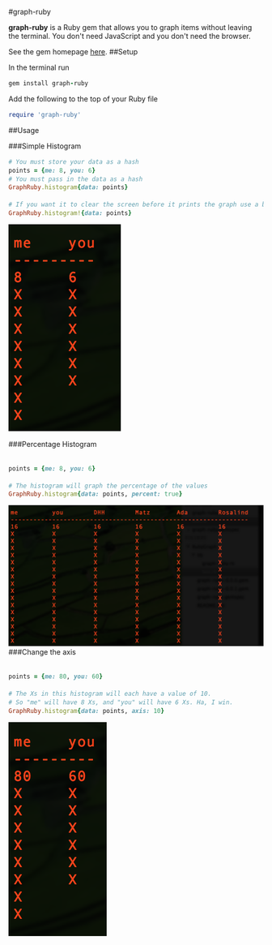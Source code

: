 #graph-ruby

<strong>graph-ruby</strong> is a Ruby gem that allows you to graph items without leaving the terminal. You don't need JavaScript and you don't need the browser.

See the gem homepage [here](https://rubygems.org/gems/graph-ruby/).
##Setup

In the terminal run 
```ruby
gem install graph-ruby
```

Add the following to the top of your Ruby file
```ruby
require 'graph-ruby'
```

##Usage 

###Simple Histogram

```ruby
# You must store your data as a hash
points = {me: 8, you: 6}
# You must pass in the data as a hash
GraphRuby.histogram{data: points}

# If you want it to clear the screen before it prints the graph use a bang (!)
GraphRuby.histogram!{data: points}
```
![Simple Histogram](/images/simpleHistogram.png?raw=true "Simple Histogram")

###Percentage Histogram

```ruby

points = {me: 8, you: 6}

# The histogram will graph the percentage of the values
GraphRuby.histogram{data: points, percent: true}

```
![Percentage Histogram](/images/percentageHistogram.png?raw=true "Percentage Histogram")
###Change the axis

```ruby

points = {me: 80, you: 60}

# The Xs in this histogram will each have a value of 10.
# So "me" will have 8 Xs, and "you" will have 6 Xs. Ha, I win.
GraphRuby.histogram{data: points, axis: 10}

```
![changedAxis Histogram](/images/changedAxisHistogram.png?raw=true "changedAxis Histogram")